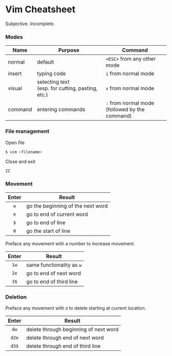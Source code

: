 # Vim Cheatsheet

Subjective. Incomplete. 

### Modes

Name | Purpose | Command
--- | --- | ---
normal | default | `<ESC>` from any other mode
insert | typing code | `i` from normal mode
visual | selecting text <br> (esp. for cutting, pasting, etc.) | `v` from normal mode
command | entering commands | `:` from normal mode<br>(followed by the command)

### File management

Open file
```bash
$ vim <filename>
```

Close and exit
```vim
ZZ
```

### Movement

Enter | Result
:---: | ---
`w` | go the beginning of the next word
`e` | go to end of current word
`$` | go to end of line
`0` | go the start of line

Preface any movement with a number to increase movement.

Enter | Result
:---: | ---
`1w` | same functionality as `w`
`2e` | go to end of next word
`3$` | go to end of third line

### Deletion

Preface any movement with `d` to delete starting at current location.

Enter | Result
:---: | ---
`dw` | delete through beginning of next word
`d2e` | delete through end of next word
`d3$` | delete through end of third line
